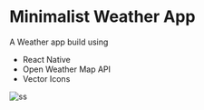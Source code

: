 # Minimalist Weather App

A Weather app build using

* React Native
* Open Weather Map API
* Vector Icons

![ss](https://i.imgur.com/VpAUMVL.gif)
